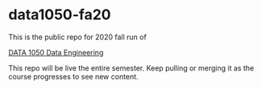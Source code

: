 # data1050-fa20
This is the public repo for 2020 fall run of 

[DATA 1050 Data Engineering](data1050.github.io)

This repo will be live the entire semester. Keep pulling 
or merging it as the course progresses to see new content.